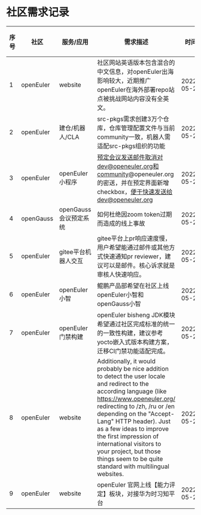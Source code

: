  # 社区需求记录
 
|序号|社区|服务/应用|需求描述|时间|owner|需求提交人|
|--|--|--|--|--|--|--|
| 1 |openEuler | website| 社区网站英语版本包含混合的中文信息，对openEuler出海影响较大，近期推广openEuler在海外部署repo站点被挑战网站内容没有全英文。 |2022-05-23|| 
| 2 | openEuler |  建仓/机器人/CLA  | src-pkgs需求创建3万个仓库，仓库管理配置文件与当前community一致，机器人需适配src-pkgs组织的功能 |2022-05-25| wanghao | 李萍|
| 3 | openEuler | openEuler小程序 | 预定会议发送邮件取消对dev@openeuler.org和community@openeuler.org的密送，并在预定界面新增checkbox，便于快速发送给dev@openeuler.org | 2022-05-25 | liuqi | 马全一 |
| 4 | openGauss | openGauss会议预定系统 | 如何杜绝因zoom token过期而造成的线上事故 | 2022-05-27 | liuqi | 钟君 |
| 5 | openEuler | gitee平台机器人交互 | gitee平台上pr响应速度慢，用户希望能通过邮件或其他方式快速通知pr reviewer，建议可以是邮件。核心诉求就是审核人快速响应。| 2022-05-27 | | suse-魏强 |
| 6 | openEuler | openEuler小智 | 鲲鹏产品部希望在社区上线openEuler小智和openGauss小智 | 2022-05-24 | 曹志/龚壮邦 | 罗盛炜/耿文元 |
| 7 | openEuler | openEuler 门禁构建| openEuler bisheng JDK模块希望通过社区完成标准的统一的一致性构建，建议参考yocto嵌入式版本构建方案，迁移CI门禁功能适配完成。| 2022-05-27 | 曹志 | 王坤 |
| 8 | openEuler | website |  Additionally, it would probably be nice addition to detect the user locale and redirect to the according language (like https://www.openeuler.org/ redirecting to /zh, /ru or /en depending on the "Accept-Lang" HTTP header). Just as a few ideas to improve the first impression of international visitors to your project, but those things seem to be quite standard with multilingual websites. | 2022-05-23 | 王杏 | |
| 9 | openEuler | website | openEuler 官网上线【能力评定】板块，对接华为时习知平台 | 2022-05-28 | 曹志 | 王景全 |
